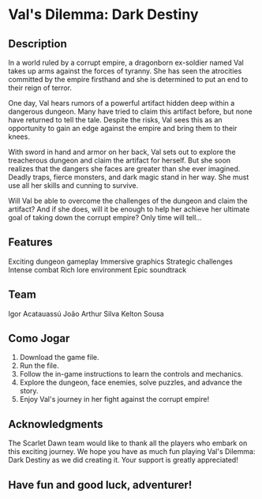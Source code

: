 # Val's Dilemma: Dark Destiny

## Description
In a world ruled by a corrupt empire, a dragonborn ex-soldier named Val takes up arms against the forces of tyranny. She has seen the atrocities committed by the empire firsthand and she is determined to put an end to their reign of terror.

One day, Val hears rumors of a powerful artifact hidden deep within a dangerous dungeon. Many have tried to claim this artifact before, but none have returned to tell the tale. Despite the risks, Val sees this as an opportunity to gain an edge against the empire and bring them to their knees.

With sword in hand and armor on her back, Val sets out to explore the treacherous dungeon and claim the artifact for herself. But she soon realizes that the dangers she faces are greater than she ever imagined. Deadly traps, fierce monsters, and dark magic stand in her way. She must use all her skills and cunning to survive.

Will Val be able to overcome the challenges of the dungeon and claim the artifact? And if she does, will it be enough to help her achieve her ultimate goal of taking down the corrupt empire? Only time will tell...

## Features
Exciting dungeon gameplay
Immersive graphics
Strategic challenges
Intense combat
Rich lore environment
Epic soundtrack

## Team
Igor Acatauassú 
João Arthur Silva 
Kelton Sousa 

## Como Jogar
1. Download the game file.
2. Run the file.
3. Follow the in-game instructions to learn the controls and mechanics.
4. Explore the dungeon, face enemies, solve puzzles, and advance the story.
5. Enjoy Val's journey in her fight against the corrupt empire!

## Acknowledgments
The Scarlet Dawn team would like to thank all the players who embark on this exciting journey. We hope you have as much fun playing Val's Dilemma: Dark Destiny as we did creating it. Your support is greatly appreciated!

## Have fun and good luck, adventurer!
